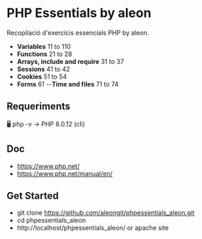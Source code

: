# PHP Essentials by aleon

Recopilació d'exercicis essencials PHP by aleon.

- **Variables** 11 to 110
- **Functions** 21 to 28
- **Arrays, include and require** 31 to 37
- **Sessions** 41 to 42
- **Cookies** 51 to 54
- **Forms** 61
--**Time and files** 71 to 74


## Requeriments

🖥️ php -v
→ PHP 8.0.12 (cli)


## Doc
- https://www.php.net/
- https://www.php.net/manual/en/


## Get Started
- git clone https://github.com/aleongit/phpessentials_aleon.git
- cd phpessentials_aleon
- http://localhost/phpessentials_aleon/ or apache site

